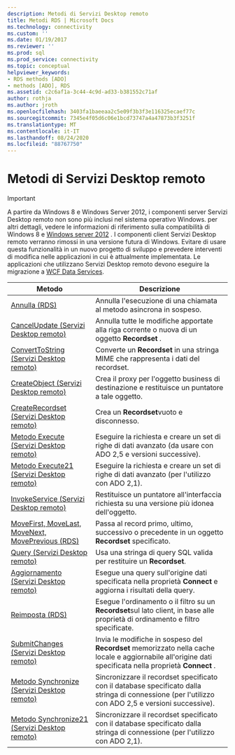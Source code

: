 ```yaml
---
description: Metodi di Servizi Desktop remoto
title: Metodi RDS | Microsoft Docs
ms.technology: connectivity
ms.custom: ''
ms.date: 01/19/2017
ms.reviewer: ''
ms.prod: sql
ms.prod_service: connectivity
ms.topic: conceptual
helpviewer_keywords:
- RDS methods [ADO]
- methods [ADO], RDS
ms.assetid: c2c6af1a-3c44-4c9d-ad33-b381552c71af
author: rothja
ms.author: jroth
ms.openlocfilehash: 3403fa1baeeaa2c5e09f3b3f3e116325ecaef77c
ms.sourcegitcommit: 7345e4f05d6c06e1bcd73747a4a47873b3f3251f
ms.translationtype: MT
ms.contentlocale: it-IT
ms.lasthandoff: 08/24/2020
ms.locfileid: "88767750"
---
```

# <a name="rds-methods"></a>Metodi di Servizi Desktop remoto
> [!IMPORTANT]
>  A partire da Windows 8 e Windows Server 2012, i componenti server Servizi Desktop remoto non sono più inclusi nel sistema operativo Windows. per altri dettagli, vedere le informazioni di riferimento sulla compatibilità di Windows 8 e [Windows server 2012](https://www.microsoft.com/download/details.aspx?id=27416) . I componenti client Servizi Desktop remoto verranno rimossi in una versione futura di Windows. Evitare di usare questa funzionalità in un nuovo progetto di sviluppo e prevedere interventi di modifica nelle applicazioni in cui è attualmente implementata. Le applicazioni che utilizzano Servizi Desktop remoto devono eseguire la migrazione a [WCF Data Services](https://go.microsoft.com/fwlink/?LinkId=199565).  
  
|Metodo|Descrizione|  
|-|-|  
|[Annulla (RDS)](./cancel-method-rds.md)|Annulla l'esecuzione di una chiamata al metodo asincrona in sospeso.|  
|[CancelUpdate (Servizi Desktop remoto)](./cancelupdate-method-rds.md)|Annulla tutte le modifiche apportate alla riga corrente o nuova di un oggetto **Recordset** .|  
|[ConvertToString (Servizi Desktop remoto)](./converttostring-method-rds.md)|Converte un **Recordset** in una stringa MIME che rappresenta i dati del recordset.|  
|[CreateObject (Servizi Desktop remoto)](./createobject-method-rds.md)|Crea il proxy per l'oggetto business di destinazione e restituisce un puntatore a tale oggetto.|  
|[CreateRecordset (Servizi Desktop remoto)](./createrecordset-method-rds.md)|Crea un **Recordset**vuoto e disconnesso.|  
|[Metodo Execute (Servizi Desktop remoto)](./execute-method-rds.md)|Eseguire la richiesta e creare un set di righe di dati avanzato (da usare con ADO 2,5 e versioni successive).|  
|[Metodo Execute21 (Servizi Desktop remoto)](./execute21-method-rds.md)|Eseguire la richiesta e creare un set di righe di dati avanzato (per l'utilizzo con ADO 2,1).|  
|[InvokeService (Servizi Desktop remoto)](./invokeservice-rds.md)|Restituisce un puntatore all'interfaccia richiesta su una versione più idonea dell'oggetto.|  
|[MoveFirst, MoveLast, MoveNext, MovePrevious (RDS)](./movefirst-movelast-movenext-and-moveprevious-methods-rds.md)|Passa al record primo, ultimo, successivo o precedente in un oggetto **Recordset** specificato.|  
|[Query (Servizi Desktop remoto)](./query-method-rds.md)|Usa una stringa di query SQL valida per restituire un **Recordset**.|  
|[Aggiornamento (Servizi Desktop remoto)](./refresh-method-rds.md)|Esegue una query sull'origine dati specificata nella proprietà **Connect** e aggiorna i risultati della query.|  
|[Reimposta (RDS)](./reset-method-rds.md)|Esegue l'ordinamento o il filtro su un **Recordset**sul lato client, in base alle proprietà di ordinamento e filtro specificate.|  
|[SubmitChanges (Servizi Desktop remoto)](./submitchanges-method-rds.md)|Invia le modifiche in sospeso del **Recordset** memorizzato nella cache locale e aggiornabile all'origine dati specificata nella proprietà **Connect** .|  
|[Metodo Synchronize (Servizi Desktop remoto)](./synchronize-method-rds.md)|Sincronizzare il recordset specificato con il database specificato dalla stringa di connessione (per l'utilizzo con ADO 2,5 e versioni successive).|  
|[Metodo Synchronize21 (Servizi Desktop remoto)](./synchronize21-method-rds.md)|Sincronizzare il recordset specificato con il database specificato dalla stringa di connessione (per l'utilizzo con ADO 2,1).|
